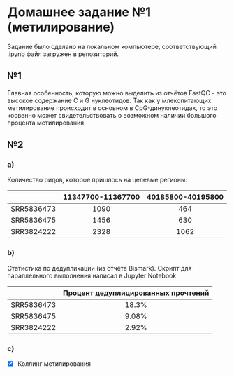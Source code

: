 # Домашнее задание №1 (метилирование)

Задание было сделано на локальном компьютере, соответствующий .ipynb файл загружен в репозиторий.

## №1

Главная особенность, которую можно выделить из отчётов FastQC - это высокое содержание C и G нуклеотидов. Так как у млекопитающих метилирование происходит в основном в CpG-динуклеотидах, то это косвенно может свидетельствовать о возможном наличии большого процента метилирования.

## №2
### a)
Количество ридов, которое пришлось на целевые регионы:

| | 11347700-11367700 | 40185800-40195800 |
| :-----------: | :-----------: | :-----------: |
| SRR5836473 | 1090 | 464 |
| SRR5836475 | 1456 | 630 |
| SRR3824222 | 2328 | 1062 |

### b)
Статистика по дедупликации (из отчёта Bismark). Скрипт для параллельного выполнения написал в Jupyter Notebook.

| | Процент дедуплицированных прочтений |
| :-----------: | :-----------: |
| SRR5836473 | 18.3% |
| SRR5836475 | 9.08% |
| SRR3824222 | 2.92% |

### c)
- [X] Коллинг метилирования
